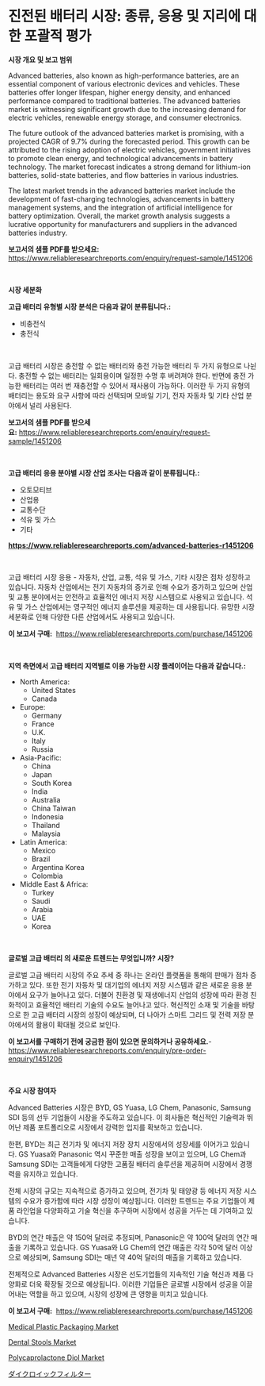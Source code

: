 <p><h1>진전된 배터리 시장: 종류, 응용 및 지리에 대한 포괄적 평가</h1></p><p><strong>시장 개요 및 보고 범위</strong></p>
<p><p>Advanced batteries, also known as high-performance batteries, are an essential component of various electronic devices and vehicles. These batteries offer longer lifespan, higher energy density, and enhanced performance compared to traditional batteries. The advanced batteries market is witnessing significant growth due to the increasing demand for electric vehicles, renewable energy storage, and consumer electronics.</p><p>The future outlook of the advanced batteries market is promising, with a projected CAGR of 9.7% during the forecasted period. This growth can be attributed to the rising adoption of electric vehicles, government initiatives to promote clean energy, and technological advancements in battery technology. The market forecast indicates a strong demand for lithium-ion batteries, solid-state batteries, and flow batteries in various industries.</p><p>The latest market trends in the advanced batteries market include the development of fast-charging technologies, advancements in battery management systems, and the integration of artificial intelligence for battery optimization. Overall, the market growth analysis suggests a lucrative opportunity for manufacturers and suppliers in the advanced batteries industry.</p></p>
<p><strong>보고서의 샘플 PDF를 받으세요:</strong> <a href="https://www.reliableresearchreports.com/enquiry/request-sample/1451206">https://www.reliableresearchreports.com/enquiry/request-sample/1451206</a></p>
<p>&nbsp;</p>
<p><strong>시장 세분화</strong></p>
<p><strong>고급 배터리 유형별 시장 분석은 다음과 같이 분류됩니다.:</strong></p>
<p><ul><li>비충전식</li><li>충전식</li></ul></p>
<p>&nbsp;</p>
<p><p>고급 배터리 시장은 충전할 수 없는 배터리와 충전 가능한 배터리 두 가지 유형으로 나뉜다. 충전할 수 없는 배터리는 일회용이며 일정한 수명 후 버려져야 한다. 반면에 충전 가능한 배터리는 여러 번 재충전할 수 있어서 재사용이 가능하다. 이러한 두 가지 유형의 배터리는 용도와 요구 사항에 따라 선택되며 모바일 기기, 전자 자동차 및 기타 산업 분야에서 널리 사용된다.</p></p>
<p><strong>보고서의 샘플 PDF를 받으세요:</strong>&nbsp;<a href="https://www.reliableresearchreports.com/enquiry/request-sample/1451206">https://www.reliableresearchreports.com/enquiry/request-sample/1451206</a></p>
<p>&nbsp;</p>
<p><strong> 고급 배터리 응용 분야별 시장 산업 조사는 다음과 같이 분류됩니다.:</strong></p>
<p><ul><li>오토모티브</li><li>산업용</li><li>교통수단</li><li>석유 및 가스</li><li>기타</li></ul></p>
<p><strong><a href="https://www.reliableresearchreports.com/advanced-batteries-r1451206">https://www.reliableresearchreports.com/advanced-batteries-r1451206</a></strong></p>
<p>&nbsp;</p>
<p><p>고급 배터리 시장 응용 - 자동차, 산업, 교통, 석유 및 가스, 기타 시장은 점차 성장하고 있습니다. 자동차 산업에서는 전기 자동차의 증가로 인해 수요가 증가하고 있으며 산업 및 교통 분야에서는 안전하고 효율적인 에너지 저장 시스템으로 사용되고 있습니다. 석유 및 가스 산업에서는 영구적인 에너지 솔루션을 제공하는 데 사용됩니다. 유망한 시장 세분화로 인해 다양한 다른 산업에서도 사용되고 있습니다.</p></p>
<p><strong>이 보고서 구매:</strong>&nbsp; <a href="https://www.reliableresearchreports.com/purchase/1451206">https://www.reliableresearchreports.com/purchase/1451206</a></p>
<p>&nbsp;</p>
<p><strong>지역 측면에서 고급 배터리 지역별로 이용 가능한 시장 플레이어는 다음과 같습니다.:</strong></p>
<p><ul>
    <li>
        North America:
        <ul>
            <li>United States</li>
            <li>Canada</li>
        </ul>
    </li>
    <li>
        Europe:
        <ul>
            <li>Germany</li>
            <li>France</li>
            <li>U.K.</li>
            <li>Italy</li>
            <li>Russia</li>
        </ul>
    </li>
    <li>
        Asia-Pacific:
        <ul>
            <li>China</li>
            <li>Japan</li>
            <li>South Korea</li>
            <li>India</li>
            <li>Australia</li>
            <li>China Taiwan</li>
            <li>Indonesia</li>
            <li>Thailand</li>
            <li>Malaysia</li>
        </ul>
    </li>
    <li>
        Latin America:
        <ul>
            <li>Mexico</li>
            <li>Brazil</li>
            <li>Argentina Korea</li>
            <li>Colombia</li>
        </ul>
    </li>
    <li>
        Middle East & Africa:
        <ul>
            <li>Turkey</li>
            <li>Saudi</li>
            <li>Arabia</li>
            <li>UAE</li>
            <li>Korea</li>
        </ul>
    </li>
    </ul></p>
<p>&nbsp;</p>
<p><strong>글로벌 고급 배터리 의 새로운 트렌드는 무엇입니까? 시장?</strong></p>
<p><p>글로벌 고급 배터리 시장의 주요 추세 중 하나는 온라인 플랫폼을 통해의 판매가 점차 증가하고 있다. 또한 전기 자동차 및 대기업의 에너지 저장 시스템과 같은 새로운 응용 분야에서 요구가 늘어나고 있다. 더불어 친환경 및 재생에너지 산업의 성장에 따라 환경 친화적이고 효율적인 배터리 기술의 수요도 늘어나고 있다. 혁신적인 소재 및 기술을 바탕으로 한 고급 배터리 시장의 성장이 예상되며, 더 나아가 스마트 그리드 및 전력 저장 분야에서의 활용이 확대될 것으로 보인다.</p></p>
<p><strong>이 보고서를 구매하기 전에 궁금한 점이 있으면 문의하거나 공유하세요.</strong>- <a href="https://www.reliableresearchreports.com/enquiry/pre-order-enquiry/1451206">https://www.reliableresearchreports.com/enquiry/pre-order-enquiry/1451206</a></p>
<p>&nbsp;</p>
<p><strong>주요 시장 참여자</strong></p>
<p><p>Advanced Batteries 시장은 BYD, GS Yuasa, LG Chem, Panasonic, Samsung SDI 등의 선두 기업들이 시장을 주도하고 있습니다. 이 회사들은 혁신적인 기술력과 뛰어난 제품 포트폴리오로 시장에서 강력한 입지를 확보하고 있습니다.</p><p>한편, BYD는 최근 전기차 및 에너지 저장 장치 시장에서의 성장세를 이어가고 있습니다. GS Yuasa와 Panasonic 역시 꾸준한 매출 성장을 보이고 있으며, LG Chem과 Samsung SDI는 고객들에게 다양한 고품질 배터리 솔루션을 제공하며 시장에서 경쟁력을 유지하고 있습니다.</p><p>전체 시장의 규모는 지속적으로 증가하고 있으며, 전기차 및 태양광 등 에너지 저장 시스템의 수요가 증가함에 따라 시장 성장이 예상됩니다. 이러한 트렌드는 주요 기업들이 제품 라인업을 다양화하고 기술 혁신을 추구하며 시장에서 성공을 거두는 데 기여하고 있습니다.</p><p>BYD의 연간 매출은 약 150억 달러로 추정되며, Panasonic은 약 100억 달러의 연간 매출을 기록하고 있습니다. GS Yuasa와 LG Chem의 연간 매출은 각각 50억 달러 이상으로 예상되며, Samsung SDI는 매년 약 40억 달러의 매출을 기록하고 있습니다.</p><p>전체적으로 Advanced Batteries 시장은 선도기업들의 지속적인 기술 혁신과 제품 다양화로 더욱 확장될 것으로 예상됩니다. 이러한 기업들은 글로벌 시장에서 성공을 이끌어내는 역할을 하고 있으며, 시장의 성장에 큰 영향을 미치고 있습니다.</p></p>
<p><strong>이 보고서 구매:</strong>&nbsp;&nbsp;<a href="https://www.reliableresearchreports.com/purchase/1451206">https://www.reliableresearchreports.com/purchase/1451206</a></p>
<p><p><a href="https://www.linkedin.com/pulse/medical-plastic-packaging-market-size-trends-growth-outlook-mqrkc?trackingId=ouzYiLq%2FD96H0xsdjo6HBg%3D%3D">Medical Plastic Packaging Market</a></p><p><a href="https://github.com/ChiragRP21/Market-Research-Report-List-4/blob/main/dental-stools-market.md">Dental Stools Market</a></p><p><a href="https://www.linkedin.com/pulse/global-polycaprolactone-diol-market-types-applications-major-olh3e?trackingId=YjqAj9MiVwYb44Lf4meVyA%3D%3D">Polycaprolactone Diol Market</a></p><p><a href="https://github.com/xemfu2379520/Market-Research-Report-List-1/blob/main/191782132945.md">ダイクロイックフィルター</a></p></p>